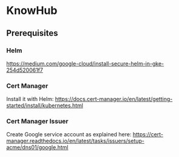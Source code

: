 # KnowHub

## Prerequisites
### Helm
https://medium.com/google-cloud/install-secure-helm-in-gke-254d520061f7

### Cert Manager
Install it with Helm:
https://docs.cert-manager.io/en/latest/getting-started/install/kubernetes.html

### Cert Manager Issuer
Create Google service account as explained here:
https://cert-manager.readthedocs.io/en/latest/tasks/issuers/setup-acme/dns01/google.html
